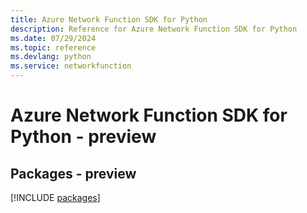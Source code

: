```yaml
---
title: Azure Network Function SDK for Python
description: Reference for Azure Network Function SDK for Python
ms.date: 07/29/2024
ms.topic: reference
ms.devlang: python
ms.service: networkfunction
---
```

# Azure Network Function SDK for Python - preview
## Packages - preview
[!INCLUDE [packages](network-function-index.md)]